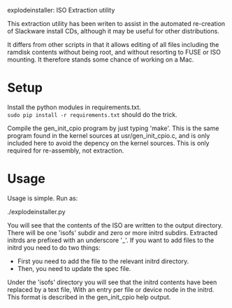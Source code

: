 explodeinstaller: ISO Extraction utility

This extraction utility has been writen to assist in the automated
re-creation of Slackware install CDs, although it may be useful for
other distributions.

It differs from other scripts in that it allows editing of all files
including the ramdisk contents without being root, and without resorting
to FUSE or ISO mounting.  It therefore stands some chance of working
on a Mac.


Setup
=====

Install the python modules in requirements.txt.  
`sudo pip install -r requirements.txt` should do the trick.

Compile the gen_init_cpio program by just typing 'make'.  This is the
same program found in the kernel sources at usr/gen_init_cpio.c, and
is only included here to avoid the depency on the kernel sources.
This is only required for re-assembly, not extraction.


Usage
=====

Usage is simple.  Run as:

 ./explodeinstaller.py <iso name> <output directory>

You will see that the contents of the ISO are written to the output
directory.  There will be one 'isofs' subdir and zero or more initrd
subdirs.  Extracted initrds are prefixed with an underscore '_'.  If 
you want to add files to the initrd you need to do two things:  
 - First you need to add the file to the relevant initrd directory.  
 - Then, you need to update the spec file.

Under the 'isofs' directory you will see that the initrd contents have been
replaced by a text file,  With an entry per file or device node in the initrd.
This format is described in the gen_init_cpio help output.


